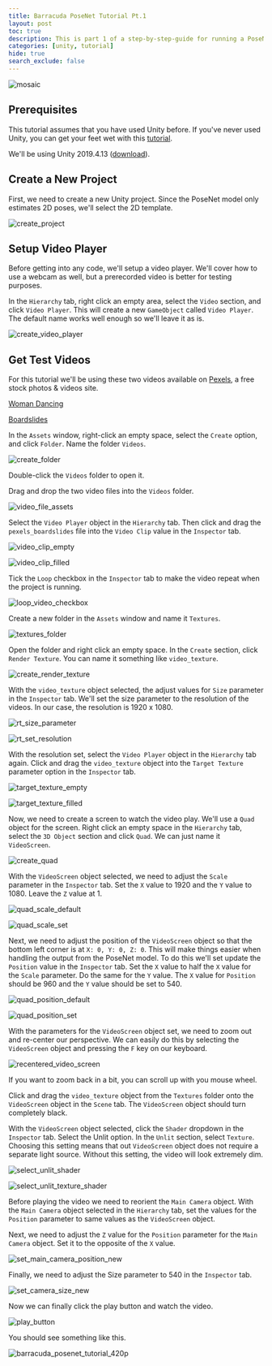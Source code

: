 ```yaml
---
title: Barracuda PoseNet Tutorial Pt.1
layout: post
toc: true
description: This is part 1 of a step-by-step-guide for running a PoseNet model with Unity's Barracuda library.
categories: [unity, tutorial]
hide: true
search_exclude: false
---
```




![mosaic](\images\mosaic.jpg)



## Prerequisites

This tutorial assumes that you have used Unity before. If you've never used Unity, you can get your feet wet with this [tutorial](https://www.youtube.com/watch?v=OR0e-1UBEOU&list=PLB5_EOMkLx_VHKn4IISeNwhlDrb1948ZX&index=3).



We'll be using Unity 2019.4.13 ([download](unityhub://2019.4.13f1/518737b1de84)).



## Create a New Project

First, we need to create a new Unity project. Since the PoseNet model only estimates 2D poses, we'll select the 2D template.

![create_project](images\create_project.jpg)



## Setup Video Player

Before getting into any code, we'll setup a video player. We'll cover how to use a webcam as well, but a prerecorded video is better for testing purposes.

In the `Hierarchy` tab, right click an empty area, select the `Video` section, and click `Video Player`. This will create a new `GameObject` called `Video Player`. The default name works well enough so we'll leave it as is.

![create_video_player](\images\create_video_player.jpg)



## Get Test Videos

For this tutorial we'll be using these two videos available on [Pexels](https://www.pexels.com/), a free stock photos & videos site.



[Woman Dancing](https://www.pexels.com/video/woman-dancing-2873755/)



[Boardslides](https://www.pexels.com/video/two-young-men-doing-a-boardslide-over-a-railing-4824358/)



In the `Assets` window, right-click an empty space, select the `Create` option, and click `Folder`. Name the folder `Videos`.

![create_folder](\images\create_folder.jpg)

Double-click the `Videos` folder to open it.

Drag and drop the two video files into the `Videos` folder.

![video_file_assets](\images\video_file_assets.jpg)



Select the `Video Player` object in the `Hierarchy` tab. Then click and drag the `pexels_boardslides` file into the `Video Clip` value in the `Inspector` tab.

![video_clip_empty](\images\video_clip_empty.jpg)

![video_clip_filled](\images\video_clip_filled.jpg)

Tick the `Loop` checkbox in the `Inspector` tab to make the video repeat when the project is running.

![loop_video_checkbox](\images\loop_video_checkbox.jpg)





Create a new folder in the `Assets` window and name it `Textures`.

![textures_folder](\images\textures_folder.jpg)

Open the folder and right click an empty space. In the `Create` section, click `Render Texture`. You can name it something like `video_texture`.

![create_render_texture](\images\create_render_texture.jpg)

With the `video_texture` object selected, the adjust values for `Size` parameter in the `Inspector` tab. We'll set the size parameter to the resolution of the videos. In our case, the resolution is 1920 x 1080.

![rt_size_parameter](\images\rt_size_parameter.jpg)

![rt_set_resolution](\images\rt_set_resolution.jpg)

With the resolution set, select the `Video Player` object in the `Hierarchy` tab again. Click and drag the `video_texture` object into the `Target Texture` parameter option in the `Inspector` tab.

![target_texture_empty](\images\target_texture_empty.jpg)



![target_texture_filled](\images\target_texture_filled.jpg)



Now, we need to create a screen to watch the video play. We'll use a `Quad` object for the screen. Right click an empty space in the `Hierarchy` tab, select the `3D Object` section and click `Quad`. We can just name it `VideoScreen`.

![create_quad](\images\create_quad.jpg)



With the `VideoScreen` object selected, we need to adjust the `Scale` parameter in the `Inspector` tab. Set the `X` value to 1920 and the `Y` value to 1080. Leave the `Z` value at 1.

![quad_scale_default](\images\quad_scale_default.jpg)

![quad_scale_set](\images\quad_scale_set.jpg)



Next, we need to adjust the position of the `VideoScreen` object so that the bottom left corner is at `X: 0, Y: 0, Z: 0`. This will make things easier when handling the output from the PoseNet model. To do this we'll set update the `Position` value in the `Inspector` tab. Set the `X` value to half the `X` value for the `Scale` parameter. Do the same for the `Y` value. The `X` value for `Position` should be 960 and the `Y` value should be set to 540.

![quad_position_default](\images\quad_position_default.jpg)

![quad_position_set](\images\quad_position_set.jpg)



With the parameters for the `VideoScreen` object set, we need to zoom out and re-center our perspective. We can easily do this by selecting the `VideoScreen` object and pressing the `F` key on our keyboard.

![recentered_video_screen](\images\recentered_video_screen.jpg)

If you want to zoom back in a bit, you can scroll up with you mouse wheel.



Click and drag the `video_texture` object from the `Textures` folder onto the `VideoScreen` object in the `Scene` tab. The `VideoScreen` object should turn completely black.



With the `VideoScreen` object selected, click the `Shader` dropdown in the `Inspector` tab. Select the Unlit option. In the `Unlit` section, select `Texture`. Choosing this setting means that out `VideoScreen` object does not require a separate light source. Without this setting, the video will look extremely dim.

![select_unlit_shader](\images\select_unlit_shader.jpg)

![select_unlit_texture_shader](\images\select_unlit_texture_shader.jpg)

Before playing the video we need to reorient the `Main Camera` object. With the `Main Camera` object selected in the `Hierarchy` tab, set the values for the `Position` parameter to same values as the `VideoScreen` object. 

Next, we need to adjust the `Z` value for the `Position` parameter for the `Main Camera` object. Set it to the opposite of the `X` value.

![set_main_camera_position_new](\images\set_main_camera_position_new.jpg)



Finally, we need to adjust the Size parameter to 540 in the `Inspector` tab.

![set_camera_size_new](\images\set_camera_size_new.jpg)

Now we can finally click the play button and watch the video.

![play_button](\images\play_button.jpg)



You should see something like this.

<img src="\images\barracuda_posenet_tutorial_420p.gif" alt="barracuda_posenet_tutorial_420p"  />